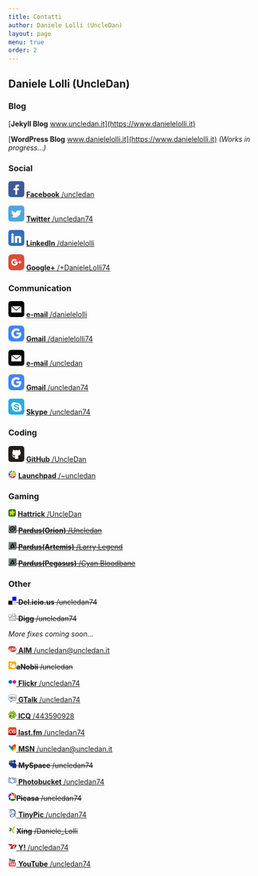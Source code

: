 ```yaml
---
title: Contatti
author: Daniele Lolli (UncleDan)
layout: page
menu: true
order: 2
---
```


## Daniele Lolli (UncleDan)

### Blog

[**Jekyll Blog** www.uncledan.it](https://www.danielelolli.it)

[**WordPress Blog** www.danielelolli.it](https://www.danielelolli.it) *(Works in progress...)*

### Social

![Facebook](/uploads/socicon/32/facebook.png) [**Facebook** /uncledan](http://facebook.com/uncledan)

![Twitter](/uploads/socicon/32/twitter.png) [**Twitter** /uncledan74](http://www.twitter.com/uncledan74)

![LinkedIn](/uploads/socicon/32/linkedin.png) [**LinkedIn** /danielelolli](http://www.linkedin.com/in/danielelolli)

![Google+](/uploads/2011/06/googleplus.png) [**Google+** /+DanieleLolli74](https://plus.google.com/+DanieleLolli74)

### Communication
![e-mail](/uploads/socicon/32/mail.png) [**e-mail** /danielelolli](mailto:posta@danielelolli.it)

![Gmail](/uploads/2011/06/google.png) [**Gmail** /danielelolli74](mailto:danielelolli74@gmail.com)

![e-mail](/uploads/socicon/32/mail.png) [**e-mail** /uncledan](mailto:uncledan@uncledan.it)

![Gmail](/uploads/2011/06/google.png) [**Gmail** /uncledan74](mailto:uncledan74@gmail.com)

![Skype](/uploads/socicon/32/skype.png) [**Skype** /uncledan74](skype:uncledan74?chat)

### Coding
![GitHub](/uploads/socicon/32/github.png) [**GitHub** /UncleDan](https://github.com/UncleDan)

![Launchpad](/uploads/2011/06/launchpad.png) [**Launchpad** /~uncledan](https://launchpad.net/~uncledan)

### Gaming

![Hattrick](/uploads/showyourself_images/hattrick.png) [**Hattrick** /UncleDan](http://www.hattrick.org/Club/Manager/?userId=2195308)
 
~~![Pardus(Orion)](/uploads/showyourself_images/pardus_orion.png) [**Pardus(Orion)** /Uncledan](http://orion.pardus.at/sendmsg.php?to=Uncledan)~~

~~![Pardus(Artemis)](/uploads/showyourself_images/pardus_artemis.png) [**Pardus(Artemis)** /Larry Legend](http://artemis.pardus.at/sendmsg.php?to=Larry%20Legend)~~

~~![Pardus(Pegasus)](/uploads/showyourself_images/pardus_artemis.png) [**Pardus(Pegasus)** /Cyan Bloodbane](http://pegasus.pardus.at/sendmsg.php?to=Cyan%20Bloodbane)~~


### Other
  
~~![Del.icio.us](/uploads/showyourself_images/delicious.png) **Del.icio.us** /uncledan74~~
  
~~![Digg](/uploads/showyourself_images/digg.png) **Digg** /uncledan74~~

*More fixes coming soon...*

<a rel="me communication" href="aim:GoIM?screenname=uncledan@uncledan.it" target="_blank"><img src="/uploads/showyourself_images/aim.png" alt="AIM" /> **AIM** /uncledan@uncledan.it</a>
  
~~<img src="/uploads/showyourself_images/anobii.png" alt="aNobii" width="16" height="16" />**aNobii** /uncledan~~
  
<a rel="me photos" href="http://www.flickr.com/photos/uncledan74" target="_blank"><img src="/uploads/showyourself_images/flickr.png" alt="Flickr" /> **Flickr** /uncledan74</a>
  
<a rel="me communication" href="gtalk:chat?jid=uncledan74@gmail.com" target="_blank"><img src="/uploads/showyourself_images/google-talk.png" alt="GTalk" /> **GTalk** /uncledan74</a>
  
<a rel="me communication" href="#" target="_blank"><img src="/uploads/showyourself_images/icq.png" alt="ICQ" /> **ICQ** /443590928</a>
  
<a rel="me news" href="http://www.lastfm.it/user/uncledan74" target="_blank"><img src="/uploads/2011/10/lastfm.png" alt="last.fm" /> **last.fm** /uncledan74</a>
  
<a rel="me communication" href="msnim:chat?contact=uncledan@uncledan.it" target="_blank"><img src="/uploads/showyourself_images/msn.png" alt="MSN" /> **MSN** /uncledan@uncledan.it</a>
  
~~<img src="/uploads/showyourself_images/myspace.png" alt="MySpace" /> **MySpace** /uncledan74~~
  
<a rel="me photos" href="http://s689.photobucket.com/albums/vv254/uncledan74/" target="_blank"><img src="/uploads/showyourself_images/photobucket.png" alt="Photobucket" width="16" height="16" /> **Photobucket** /uncledan74</a>
  
~~<img src="/uploads/showyourself_images/picasa.png" alt="Picasa" width="16" height="16" />**Picasa** /uncledan74~~
  
<a rel="me photos" href="http://tinypic.com/uncledan74" target="_blank"><img src="/uploads/showyourself_images/tinypics.png" alt="TinyPic" width="16" height="16" /> **TinyPic** /uncledan74</a>
  
~~<img src="/uploads/showyourself_images/xing.png" alt="Xing" width="16" height="16" />**Xing** /Daniele_Lolli~~
  
<a rel="me communication" href="ymsgr:sendim?uncledan74" target="_blank"><img src="/uploads/showyourself_images/yahoo.png" alt="Yahoo! Messenger" /> **Y!** /uncledan74</a>
  
<a rel="me video" href="http://www.youtube.com/uncledan74" target="_blank"><img src="/uploads/showyourself_images/youtube.png" alt="YouTube" /> **YouTube** /uncledan74</a>

